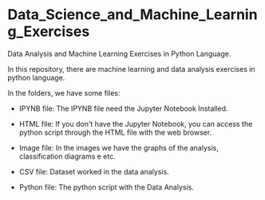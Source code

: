 # Data_Science_and_Machine_Learning_Exercises
Data Analysis and Machine Learning Exercises in Python Language.


In this repository, there are machine learning and data analysis exercises in python language.

In the folders, we have some files:

  -  IPYNB file: The IPYNB file need the Jupyter Notebook Installed.

  -  HTML file: If you don't have the Jupyter Notebook, you can access the python script through the HTML file with the web browser.

  -  Image file: In the images we have the graphs of the analysis, classification diagrams e etc.

  -  CSV file: Dataset worked in the data analysis.

  -  Python file: The python script with the Data Analysis.
